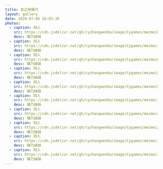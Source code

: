 ```yaml
---
title: 衣之咲璃乃
layout: gallery
date: 2020-07-06 16:03:38
photos:
  - caption: 同人
    src: https://cdn.jsdelivr.net/gh/cyzhangwenbo/image/Cygames/meimei8.jpg
    desc: 璃乃妹妹
  - caption: 同人
    src: https://cdn.jsdelivr.net/gh/cyzhangwenbo/image/Cygames/meimei7.jpg
    desc: 璃乃妹妹
  - caption: 同人
    src: https://cdn.jsdelivr.net/gh/cyzhangwenbo/image/Cygames/meimei6.jpg
    desc: 璃乃妹妹
  - caption: 同人
    src: https://cdn.jsdelivr.net/gh/cyzhangwenbo/image/Cygames/meimei5.jpg
    desc: 璃乃妹妹
  - caption: 同人
    src: https://cdn.jsdelivr.net/gh/cyzhangwenbo/image/Cygames/meimei9.jpg
    desc: 璃乃妹妹
  - caption: 同人
    src: https://cdn.jsdelivr.net/gh/cyzhangwenbo/image/Cygames/meimei10.jpg
    desc: 璃乃妹妹
  - caption: 同人
    src: https://cdn.jsdelivr.net/gh/cyzhangwenbo/image/Cygames/meimei4.jpg
    desc: 璃乃妹妹
  - caption: 同人
    src: https://cdn.jsdelivr.net/gh/cyzhangwenbo/image/Cygames/meimei2.jpg
    desc: 璃乃妹妹
  - caption: 同人
    src: https://cdn.jsdelivr.net/gh/cyzhangwenbo/image/Cygames/meimei1.jpg
    desc: 璃乃妹妹
  - caption: 同人
    src: https://cdn.jsdelivr.net/gh/cyzhangwenbo/image/Cygames/meimei11.jpg
    desc: 璃乃妹妹
---
```




